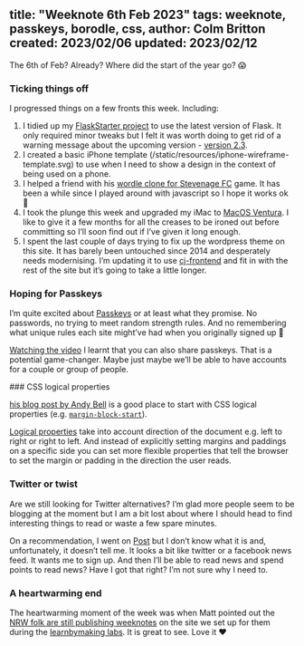 title: "Weeknote 6th Feb 2023"
tags: weeknote, passkeys, borodle, css, 
author: Colm Britton
created: 2023/02/06
updated: 2023/02/12
--------------------

The 6th of Feb? Already? Where did the start of the year go? 😱

### Ticking things off

I progressed things on a few fronts this week. Including:

1. I tidied up my [FlaskStarter project](https://github.com/colmjude/FlaskStarter) to use the latest version of Flask. It only required minor tweaks but I felt it was worth doing to get rid of a warning message about the upcoming version - [version 2.3](https://flask.palletsprojects.com/en/latest/api/#module-flask).
2. I created a basic iPhone template (/static/resources/iphone-wireframe-template.svg) to use when I need to show a design in the context of being used on a phone.
3. I helped a friend with his [wordle clone for Stevenage FC](https://www.boroguide.co.uk/borodle-word-game/) game. It has been a while since I played around with javascript so I hope it works ok 🤞
4. I took the plunge this week and upgraded my iMac to [MacOS Ventura](https://www.apple.com/uk/macos/ventura/). I like to give it a few months for all the creases to be ironed out before committing so I’ll soon find out if I’ve given it long enough.
5. I spent the last couple of days trying to fix up the wordpress theme on this site. It has barely been untouched since 2014 and desperately needs modernising. I’m updating it to use [cj-frontend](https://github.com/colmjude/colmjude-frontend) and fit in with the rest of the site but it’s going to take a little longer.

### Hoping for Passkeys

I’m quite excited about [Passkeys](https://developer.apple.com/passkeys/) or at least what they promise. No passwords, no trying to meet random strength rules. And no remembering what unique rules each site might’ve had when you originally signed up 🤯

[Watching the video](https://developer.apple.com/videos/play/wwdc2022/10092/) I learnt that you can also share passkeys. That is a potential game-changer. Maybe just maybe we’ll be able to have accounts for a couple or group of people.

### CSS logical properties

[his blog post by Andy Bell](https://andy-bell.co.uk/css-logical-properties/) is a good place to start with CSS logical properties (e.g. [`margin-block-start`](https://developer.mozilla.org/en-US/docs/Web/CSS/margin-block-start)). 

[Logical properties](https://developer.mozilla.org/en-US/docs/Web/CSS/CSS_Logical_Properties) take into account direction of the document e.g. left to right or right to left. And instead of explicitly setting margins and paddings on a specific side you can set more flexible properties that tell the browser to set the margin or padding in the direction the user reads.

### Twitter or twist

Are we still looking for Twitter alternatives? I’m glad more people seem to be blogging at the moment but I am a bit lost about where I should head to find interesting things to read or waste a few spare minutes.

On a recommendation, I went on [Post](https://post.news/) but I don’t know what it is and, unfortunately, it doesn’t tell me. It looks a bit like twitter or a facebook news feed. It wants me to sign up. And then I’ll be able to read news and spend points to read news? Have I got that right? I’m not sure why I need to.

### A heartwarming end

The heartwarming moment of the week was when Matt pointed out the [NRW folk are still publishing weeknotes](https://nrw-digital.github.io/week-notes/en/updates/) on the site we set up for them during the [learnbymaking labs](https://learnbymaking.wales/en/). It is great to see. Love it ❤️
